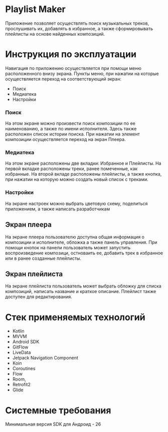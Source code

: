 # Playlist Maker
Приложение позволяет осуществлять поиск музыкальных треков, прослушивать их, добавлять в избранное, а также сформировывать плейлисты на основе найденных композиций.
# Инструкция по эксплуатации
Навигация по приложению осуществляется при помощи меню расположенного внизу экрана. Пункты меню, при нажатии на которые осуществляется переход на соответствующий экран:
- Поиск
- Медиатека
- Настройки
### Поиск
На этом экране можно произвести поиск композиции по ее наименованию, а также по имени исполнителя. Здесь также расположен список истории поиска. При нажатии на элемент композиции осуществляется переход на экран
Плеера.
### Медиатека
На этом экране расположены две вкладки: Избранное и Плейлисты. На первой вкладке расположены треки, ранее помеченные, как избранные. На второй вкладе расположены плейлисты, а
также кнопка, при нажатии на которую можно создать новый список с треками.
### Настройки
На экране настроек можно выбрать цветовую схему, поделиться приложением, а также написать разработчикам
## Экран плеера
На экране плеера пользователю доступна общая информация о композиции и исполнителе, обложка а также панель управления. При помощи кнопок на панели пользователь может запустить
воспроизведение композици, остноваить ее, добавить трек в избранное или в ранее созданные плейлисты.
## Экран плейлиста
На экране плейлиста пользователь может выбрать обложку для списка композиций, написать название и краткое описание. Плейлист также доступен для редактирования.
# Стек применяемых технологий
- Kotlin
- MVVM
- Android SDK
- GitFlow
- LiveData
- Jetpack Navigation Component
- Koin
- Coroutines
- Flow
- Room,
- Retrofit2
- Glide
# Системные требования
Минимальная версия SDK для Андроид - 26
